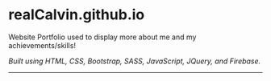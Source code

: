 # realCalvin.github.io

Website Portfolio used to display more about me and my achievements/skills!

*Built using HTML, CSS, Bootstrap, SASS, JavaScript, JQuery, and Firebase.*

---

